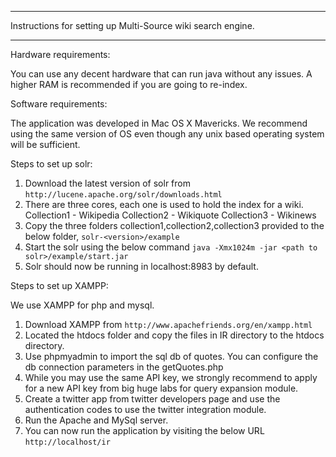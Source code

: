 **********************************************************************
																	 
Instructions for setting up Multi-Source wiki search engine.		 
																	 
**********************************************************************

Hardware requirements:

You can use any decent hardware that can run java without any issues. A higher RAM is recommended if you are going to re-index.

Software requirements:

The application was developed in Mac OS X Mavericks. We recommend using the same version of OS even though any unix based operating system will be sufficient.

Steps to set up solr:

1. Download the latest version of solr from `http://lucene.apache.org/solr/downloads.html`
2. There are three cores, each one is used to hold the index for a wiki. 
   Collection1 - Wikipedia
   Collection2 - Wikiquote
   Collection3 - Wikinews
3. Copy the three folders collection1,collection2,collection3 provided to the below folder,
   `solr-<version>/example`
4. Start the solr using the below command
   `java -Xmx1024m -jar <path to solr>/example/start.jar`
5. Solr should now be running in localhost:8983 by default.

Steps to set up XAMPP:
	
We use XAMPP for php and mysql.
	
1. Download XAMPP from `http://www.apachefriends.org/en/xampp.html`
2. Located the htdocs folder and copy the files in IR directory to the htdocs directory.
3. Use phpmyadmin to import the sql db of quotes. You can configure the db connection parameters in the getQuotes.php
4. While you may use the same API key, we strongly recommend to apply for a new API key from big huge labs for query expansion module.
5. Create a twitter app from twitter developers page and use the authentication codes to use the twitter integration module.
6. Run the Apache and MySql server.
7. You can now run the application by visiting the below URL
	`http://localhost/ir`

